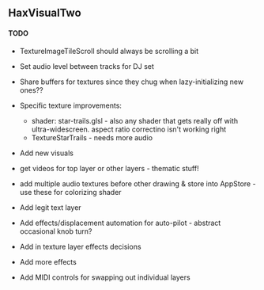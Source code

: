 ## HaxVisualTwo 

#### TODO

* TextureImageTileScroll should always be scrolling a bit
* Set audio level between tracks for DJ set


* Share buffers for textures since they chug when lazy-initializing new ones??

* Specific texture improvements:
	* shader: star-trails.glsl	- also any shader that gets really off with ultra-widescreen. aspect ratio correctino isn't working right
	* TextureStarTrails - needs more audio
* Add new visuals
* get videos for top layer or other layers - thematic stuff!
* add multiple audio textures before other drawing & store into AppStore - use these for colorizing shader
* Add legit text layer



* Add effects/displacement automation for auto-pilot - abstract occasional knob turn?
* Add in texture layer effects decisions

* Add more effects
* Add MIDI controls for swapping out individual layers

